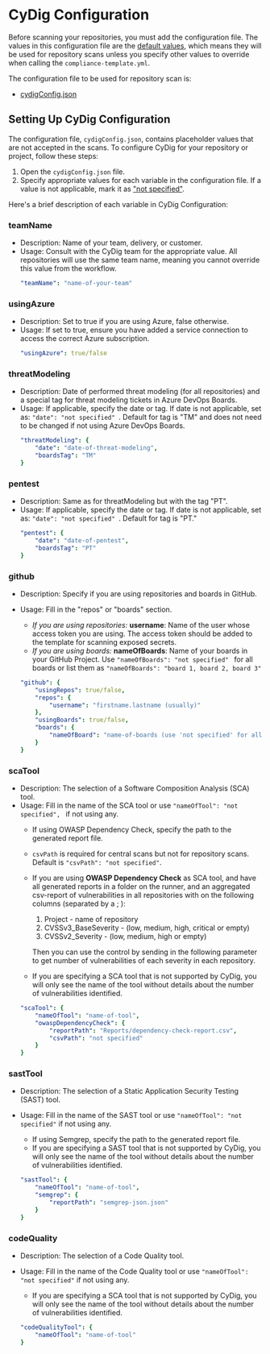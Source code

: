 # CyDig Configuration

Before scanning your repositories, you must add the configuration file. The values in this configuration file are the <ins>default values</ins>, which means they will be used for repository scans unless you specify other values to override when calling the `compliance-template.yml`.

The configuration file to be used for repository scan is:

* [cydigConfig.json](https://github.com/Omegapoint/cydig-compliance/blob/main/github/cydigConfig.json) 

## Setting Up CyDig Configuration

The configuration file, `cydigConfig.json`, contains placeholder values that are not accepted in the scans. 
To configure CyDig for your repository or project, follow these steps:

1. Open the `cydigConfig.json` file.
2. Specify appropriate values for each variable in the configuration file. If a value is not applicable, mark it as <ins>"not specified"</ins>.

Here's a brief description of each variable in CyDig Configuration:

### **teamName** 

- Description: Name of your team, delivery, or customer.
- Usage: Consult with the CyDig team for the appropriate value. All repositories will use the same team name, meaning you cannot override this value from the workflow.
   ```yaml
   "teamName": "name-of-your-team"
   ```

### **usingAzure** 

- Description: Set to true if you are using Azure, false otherwise.
- Usage: If set to true, ensure you have added a service connection to access the correct Azure subscription.
    ```yaml
    "usingAzure": true/false
    ```
### **threatModeling**
- Description: Date of performed threat modeling (for all repositories) and a special tag for threat modeling tickets in Azure DevOps Boards.
- Usage: If applicable, specify the date or tag. If date is not applicable, set as: ```"date": "not specified" ```. Default for tag is "TM" and does not need to be changed if not using Azure DevOps Boards.
    ```yaml
    "threatModeling": {
        "date": "date-of-threat-modeling",
        "boardsTag": "TM" 
    }
    ```
### **pentest** 
- Description: Same as for threatModeling but with the tag "PT".
- Usage: If applicable, specify the date or tag. If date is not applicable, set as: ```"date": "not specified" ```. Default for tag is "PT."
    ```yaml
    "pentest": {
        "date": "date-of-pentest",
        "boardsTag": "PT"
    }
    ```
### **github**
- Description: Specify if you are using repositories and boards in GitHub.
- Usage: Fill in the "repos" or "boards" section.

    - *If you are using repositories:*
    **username**: Name of the user whose access token you are using. The access token should be added to the template for scanning exposed secrets.
    - *If you are using boards:*
    **nameOfBoards**: Name of your boards in your GitHub Project. Use ```"nameOfBoards": "not specified" ``` for all boards or list them as ```"nameOfBoards": "board 1, board 2, board 3" ```

    ```yaml
    "github": {
        "usingRepos": true/false,
        "repos": {
            "username": "firstname.lastname (usually)"
        },
        "usingBoards": true/false,
        "boards": {
            "nameOfBoard": "name-of-boards (use 'not specified' for all boards in project)"
        }
    }
    ```

### **scaTool**
- Description: The selection of a Software Composition Analysis (SCA) tool.
- Usage: Fill in the name of the SCA tool or use ```"nameOfTool": "not specified", ``` if not using any.
    - If using OWASP Dependency Check, specify the path to the generated report file. 
    - `csvPath` is required for central scans but not for repository scans. Default is ```"csvPath": "not specified"```.

    - If you are using **OWASP Dependency Check** as SCA tool, and have all generated reports in a folder on the runner, and an aggregated csv-report of vulnerabilities in all repositories with on the following columns (separated by a ; ):

        1. Project - name of repository
        2. CVSSv3_BaseSeverity - (low, medium, high, critical or empty)
        3. CVSSv2_Severity - (low, medium, high or empty)

        Then you can use the control by sending in the following parameter to get number of vulnerabilities of each severity in each repository.
    - If you are specifying a SCA tool that is not supported by CyDig, you will only see the name of the tool without details about the number of vulnerabilities identified.
    ```yaml
    "scaTool": {
        "nameOfTool": "name-of-tool", 
        "owaspDependencyCheck": {
            "reportPath": "Reports/dependency-check-report.csv",
            "csvPath": "not specified"
        }
    }
    ```
### **sastTool**
- Description: The selection of a Static Application Security Testing (SAST) tool.
- Usage: Fill in the name of the SAST tool or use ```"nameOfTool": "not specified"``` if not using any.

    - If using Semgrep, specify the path to the generated report file.
    - If you are specifying a SAST tool that is not supported by CyDig, you will only see the name of the tool without details about the number of vulnerabilities identified.

    ```yaml
    "sastTool": {
        "nameOfTool": "name-of-tool",
        "semgrep": {
            "reportPath": "semgrep-json.json"
        }
    }
    ```


### **codeQuality**
- Description: The selection of a Code Quality tool.
- Usage: Fill in the name of the Code Quality tool or use ```"nameOfTool": "not specified"``` if not using any.

    - If you are specifying a SCA tool that is not supported by CyDig, you will only see the name of the tool without details about the number of vulnerabilities identified.

    ```yaml
    "codeQualityTool": {
        "nameOfTool": "name-of-tool"
    }
    ```